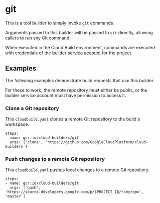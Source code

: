 # git

This is a tool builder to simply invoke `git` commands.

Arguments passed to this builder will be passed to `git` directly, allowing
callers to run [any Git command](https://git-scm.com/docs).

When executed in the Cloud Build environment, commands are executed with
credentials of the
[builder service account](https://cloud.google.com/cloud-build/docs/permissions)
for the project.

## Examples

The following examples demonstrate build requests that use this builder.

For these to work, the remote repository must either be public, or the builder
service account must have permission to access it.

### Clone a Git repository

This `cloudbuild.yaml` clones a remote Git repository to the build's workspace.

```
steps:
- name: gcr.io/cloud-builders/git
  args: ['clone', 'https://github.com/GoogleCloudPlatform/cloud-builders']
```

### Push changes to a remote Git repository

This `cloudbuild.yaml` pushes local changes to a remote Git repository.

```
steps:
- name: gcr.io/cloud-builders/git
  args: ['push', 'https://source.developers.google.com/p/$PROJECT_ID/r/myrepo', 'master']
```
